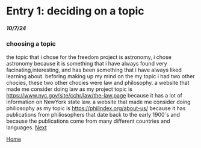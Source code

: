 # Entry 1: deciding on a topic
##### 10/7/24

### choosing a topic
the topic that i chose for the freedom project is astronomy, i chose astronomy because it is something that i have always found very facinating,interesting, and has been something that i have always liked learning about. beforing making up my mind on the my topic i had two other chocies, these two other chocies were law and philosophy. a website that made me consider doing law as my project topic is https://www.nyc.gov/site/cchr/law/the-law.page because it has a lot of information on NewYork state law. a website that made  me consider doing philiosophy as my topic is https://philindex.org/about-us/ because it has publications from philiosophers that date back to the early 1900´s and because the publications come from many different countries and languages.
[Next](entry02.md)

[Home](../README.md)
